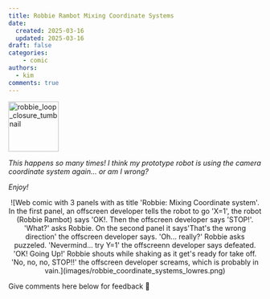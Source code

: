 ```yaml
---
title: Robbie Rambot Mixing Coordinate Systems
date:
  created: 2025-03-16
  updated: 2025-03-16
draft: false
categories: 
    - comic
authors:
  - kim
comments: true
---
```


<script data-goatcounter="https://knmcguire.goatcounter.com/count"
async src="//gc.zgo.at/count.js"></script>

<p><img alt="robbie_loop_closure_tumbnail" src="https://knmcguire.github.io/blog/images/robbie_coordinate_systems_lowres.png" width="100" /></p>


*This happens so many times! I think my prototype robot is using the camera coordinate system again... or am I wrong?* 

*Enjoy!*

<!-- more -->

<center>![Web comic with 3 panels with as title 'Robbie: Mixing Coordinate system'. In the first panel, an offscreen developer tells the robot to go 'X=1', the robot (Robbie Rambot) says 'OK!. Then the offscreen developer says 'STOP!'. 'What?' asks Robbie. On the second panel it says'That's the wrong direction' the offscreen developer says. 'Oh... really?' Robbie asks puzzeled. 'Nevermind... try Y=1' the offscreenn developer says defeated. 'OK! Going Up!' Robbie shouts while shaking as it get's ready for take off. 'No, no, no, STOP!!' the offscreen developer screams, which is probably in vain.](images/robbie_coordinate_systems_lowres.png)</center>

Give comments here below for feedback :robot:
